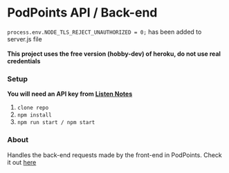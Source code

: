 # PodPoints API / Back-end

  `process.env.NODE_TLS_REJECT_UNAUTHORIZED = 0;` has been added to server.js file
  <strong><br><br>This project uses the free version (hobby-dev) of heroku, do not use real credentials</strong>


### Setup
<strong>

You will need an API key from [Listen Notes](https://www.listennotes.com/)</strong>

1. `clone repo`
2. `npm install`
3. `npm run start / npm start`

### About
Handles the back-end requests made by the front-end in PodPoints. Check it out [here](https://github.com/SNasser97/pod-points)

